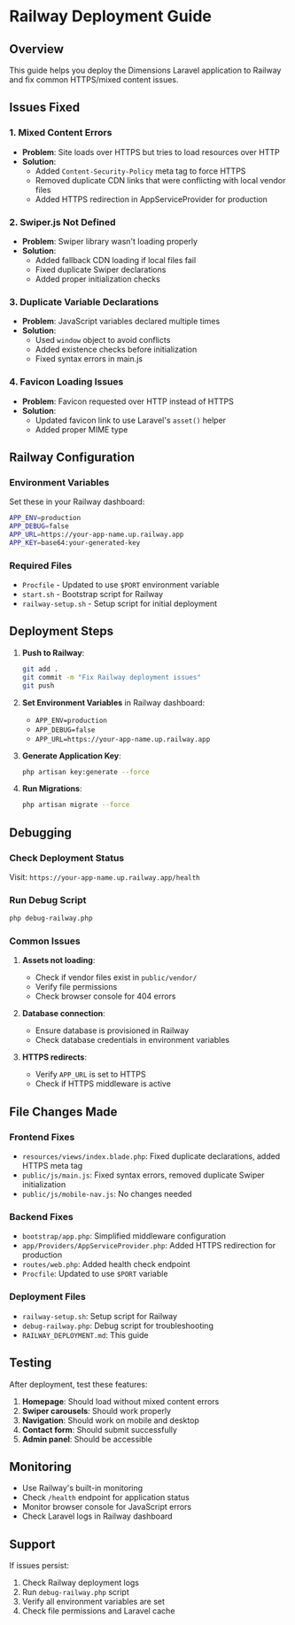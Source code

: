 # Railway Deployment Guide

## Overview
This guide helps you deploy the Dimensions Laravel application to Railway and fix common HTTPS/mixed content issues.

## Issues Fixed

### 1. Mixed Content Errors
- **Problem**: Site loads over HTTPS but tries to load resources over HTTP
- **Solution**: 
  - Added `Content-Security-Policy` meta tag to force HTTPS
  - Removed duplicate CDN links that were conflicting with local vendor files
  - Added HTTPS redirection in AppServiceProvider for production

### 2. Swiper.js Not Defined
- **Problem**: Swiper library wasn't loading properly
- **Solution**:
  - Added fallback CDN loading if local files fail
  - Fixed duplicate Swiper declarations
  - Added proper initialization checks

### 3. Duplicate Variable Declarations
- **Problem**: JavaScript variables declared multiple times
- **Solution**:
  - Used `window` object to avoid conflicts
  - Added existence checks before initialization
  - Fixed syntax errors in main.js

### 4. Favicon Loading Issues
- **Problem**: Favicon requested over HTTP instead of HTTPS
- **Solution**:
  - Updated favicon link to use Laravel's `asset()` helper
  - Added proper MIME type

## Railway Configuration

### Environment Variables
Set these in your Railway dashboard:

```bash
APP_ENV=production
APP_DEBUG=false
APP_URL=https://your-app-name.up.railway.app
APP_KEY=base64:your-generated-key
```

### Required Files
- `Procfile` - Updated to use `$PORT` environment variable
- `start.sh` - Bootstrap script for Railway
- `railway-setup.sh` - Setup script for initial deployment

## Deployment Steps

1. **Push to Railway**:
   ```bash
   git add .
   git commit -m "Fix Railway deployment issues"
   git push
   ```

2. **Set Environment Variables** in Railway dashboard:
   - `APP_ENV=production`
   - `APP_DEBUG=false`
   - `APP_URL=https://your-app-name.up.railway.app`

3. **Generate Application Key**:
   ```bash
   php artisan key:generate --force
   ```

4. **Run Migrations**:
   ```bash
   php artisan migrate --force
   ```

## Debugging

### Check Deployment Status
Visit: `https://your-app-name.up.railway.app/health`

### Run Debug Script
```bash
php debug-railway.php
```

### Common Issues

1. **Assets not loading**:
   - Check if vendor files exist in `public/vendor/`
   - Verify file permissions
   - Check browser console for 404 errors

2. **Database connection**:
   - Ensure database is provisioned in Railway
   - Check database credentials in environment variables

3. **HTTPS redirects**:
   - Verify `APP_URL` is set to HTTPS
   - Check if HTTPS middleware is active

## File Changes Made

### Frontend Fixes
- `resources/views/index.blade.php`: Fixed duplicate declarations, added HTTPS meta tag
- `public/js/main.js`: Fixed syntax errors, removed duplicate Swiper initialization
- `public/js/mobile-nav.js`: No changes needed

### Backend Fixes
- `bootstrap/app.php`: Simplified middleware configuration
- `app/Providers/AppServiceProvider.php`: Added HTTPS redirection for production
- `routes/web.php`: Added health check endpoint
- `Procfile`: Updated to use `$PORT` variable

### Deployment Files
- `railway-setup.sh`: Setup script for Railway
- `debug-railway.php`: Debug script for troubleshooting
- `RAILWAY_DEPLOYMENT.md`: This guide

## Testing

After deployment, test these features:

1. **Homepage**: Should load without mixed content errors
2. **Swiper carousels**: Should work properly
3. **Navigation**: Should work on mobile and desktop
4. **Contact form**: Should submit successfully
5. **Admin panel**: Should be accessible

## Monitoring

- Use Railway's built-in monitoring
- Check `/health` endpoint for application status
- Monitor browser console for JavaScript errors
- Check Laravel logs in Railway dashboard

## Support

If issues persist:
1. Check Railway deployment logs
2. Run `debug-railway.php` script
3. Verify all environment variables are set
4. Check file permissions and Laravel cache 